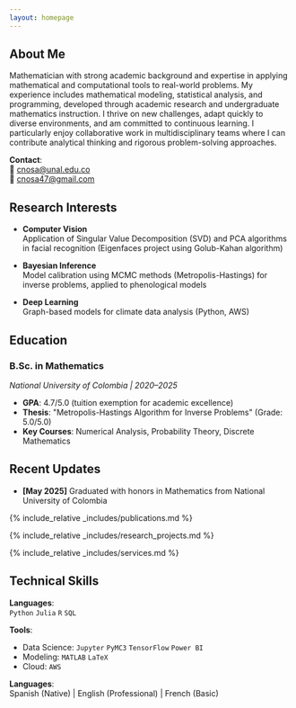 ```yaml
---
layout: homepage
---
```


<!-- {% include_relative _config.yml %} -->

## About Me

Mathematician with strong academic background and expertise in applying mathematical and computational tools to real-world problems. My experience includes mathematical modeling, statistical analysis, and programming, developed through academic research and undergraduate mathematics instruction. I thrive on new challenges, adapt quickly to diverse environments, and am committed to continuous learning. I particularly enjoy collaborative work in multidisciplinary teams where I can contribute analytical thinking and rigorous problem-solving approaches.

**Contact**:  
📧 cnosa@unal.edu.co  
📧 cnosa47@gmail.com  

## Research Interests

- **Computer Vision**  
  Application of Singular Value Decomposition (SVD) and PCA algorithms in facial recognition (Eigenfaces project using Golub-Kahan algorithm)

- **Bayesian Inference**  
  Model calibration using MCMC methods (Metropolis-Hastings) for inverse problems, applied to phenological models

- **Deep Learning**  
  Graph-based models for climate data analysis (Python, AWS)

## Education

### B.Sc. in Mathematics  
*National University of Colombia | 2020–2025*  
- **GPA**: 4.7/5.0 (tuition exemption for academic excellence)  
- **Thesis**: "Metropolis-Hastings Algorithm for Inverse Problems" (Grade: 5.0/5.0)  
- **Key Courses**: Numerical Analysis, Probability Theory, Discrete Mathematics  


## Recent Updates

- **[May 2025]** Graduated with honors in Mathematics from National University of Colombia


{% include_relative _includes/publications.md %}

{% include_relative _includes/research_projects.md %}

{% include_relative _includes/services.md %}


## Technical Skills

**Languages**:  
`Python` `Julia` `R` `SQL`  

**Tools**:  
- Data Science: `Jupyter` `PyMC3` `TensorFlow` `Power BI`  
- Modeling: `MATLAB` `LaTeX`  
- Cloud: `AWS`  

**Languages**:  
Spanish (Native) | English (Professional) | French (Basic)  